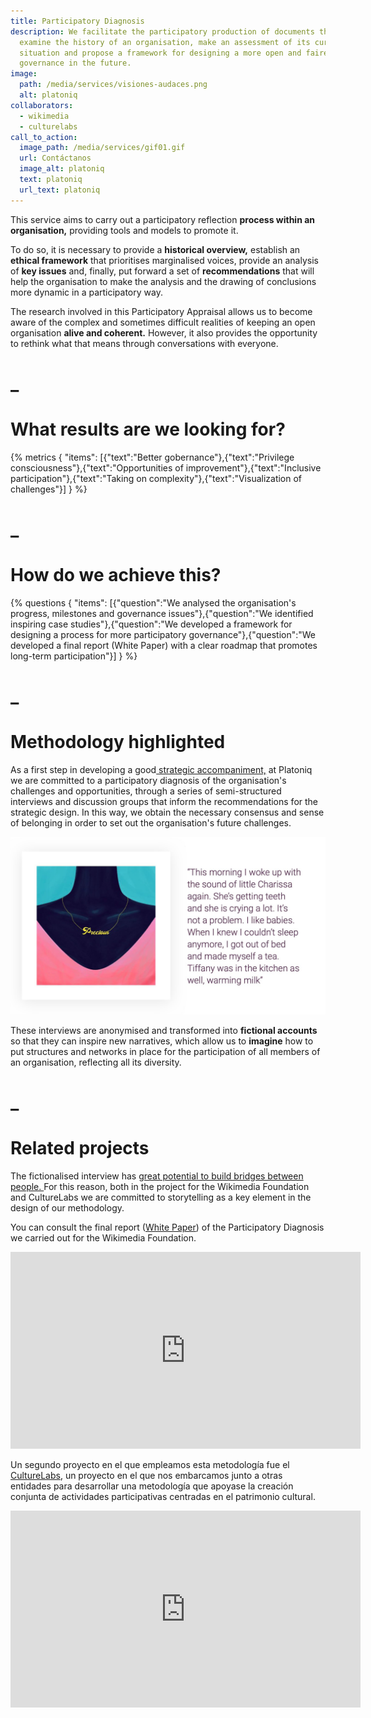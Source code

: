 ```yaml
---
title: Participatory Diagnosis
description: We facilitate the participatory production of documents that
  examine the history of an organisation, make an assessment of its current
  situation and propose a framework for designing a more open and fairer
  governance in the future.
image:
  path: /media/services/visiones-audaces.png
  alt: platoniq
collaborators:
  - wikimedia
  - culturelabs
call_to_action:
  image_path: /media/services/gif01.gif
  url: Contáctanos
  image_alt: platoniq
  text: platoniq
  url_text: platoniq
---
```

This service aims to carry out a participatory reflection **process within an organisation,** providing tools and models to promote it.

To do so, it is necessary to provide a **historical overview,** establish an **ethical framework** that prioritises marginalised voices, provide an analysis of **key issues** and, finally, put forward a set of **recommendations** that will help the organisation to make the analysis and the drawing of conclusions more dynamic in a participatory way.

The research involved in this Participatory Appraisal allows us to become aware of the complex and sometimes difficult realities of keeping an open organisation **alive and coherent.** However, it also provides the opportunity to rethink what that means through conversations with everyone.

# _

# What results are we looking for?

{% metrics { "items": [{"text":"Better gobernance"},{"text":"Privilege consciousness"},{"text":"Opportunities of improvement"},{"text":"Inclusive participation"},{"text":"Taking on complexity"},{"text":"Visualization of challenges"}] } %}

# _

# How do we achieve this?

{% questions { "items": [{"question":"We analysed the organisation's progress, milestones and governance issues"},{"question":"We identified inspiring case studies"},{"question":"We developed a framework for designing a process for more participatory governance"},{"question":"We developed a final report (White Paper) with a clear roadmap that promotes long-term participation"}] } %}

# _

# Methodology highlighted

As a first step in developing a good[ strategic accompaniment,](https://platoniq.net/es/services/strategic-support/) at Platoniq we are committed to a participatory diagnosis of the organisation's challenges and opportunities, through a series of semi-structured interviews and discussion groups that inform the recommendations for the strategic design. In this way, we obtain the necessary consensus and sense of belonging in order to set out the organisation's future challenges.

![Diagnóstico participativo](/media/photo_2024-07-31_15-48-56.jpg "Diagnóstico participativo")

These interviews are anonymised and transformed into **fictional accounts** so that they can inspire new narratives, which allow us to **imagine** how to put structures and networks in place for the participation of all members of an organisation, reflecting all its diversity.

# _

# Related projects

The fictionalised interview has [great potential to build bridges between people. ](https://journal.platoniq.net/es/wilder-journal-1/blueprints/storytelling/)For this reason, both in the project for the Wikimedia Foundation and CultureLabs we are committed to storytelling as a key element in the design of our methodology.

You can consult the final report ([White Paper](https://upload.wikimedia.org/wikipedia/commons/9/92/Designing_the_future_of_participation_in_the_Wikimedia_Movement.pdf)) of the Participatory Diagnosis we carried out for the Wikimedia Foundation. 

<iframe width="560" height="315" src="https://www.youtube.com/embed/vsErReqZJ2E?si=olThPl4ZPzUqBnmE" title="YouTube video player" frameborder="0" allow="accelerometer; autoplay; clipboard-write; encrypted-media; gyroscope; picture-in-picture; web-share" referrerpolicy="strict-origin-when-cross-origin" allowfullscreen></iframe>

Un segundo proyecto en el que empleamos esta metodología fue el [CultureLabs](https://culture-labs.eu/methodology-of-culturelabs/), un proyecto en el que nos embarcamos junto a otras entidades para desarrollar una metodología que apoyase la creación conjunta de actividades participativas centradas en el patrimonio cultural.

<iframe width="560" height="315" src="https://www.youtube.com/embed/Wmc7CNAafRM?si=lQ_a8VrbGjpsK8nk" title="YouTube video player" frameborder="0" allow="accelerometer; autoplay; clipboard-write; encrypted-media; gyroscope; picture-in-picture; web-share" referrerpolicy="strict-origin-when-cross-origin" allowfullscreen></iframe>
